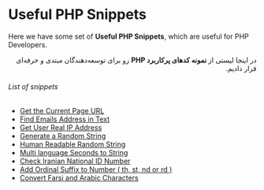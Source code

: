 # Useful PHP Snippets
Here we have some set of **Useful PHP Snippets**, which are useful for PHP Developers.<br />
<p dir='rtl' align='right'>در اینجا لیستی از <b>نمونه کدهای پرکاربرد PHP</b> رو برای توسعه‌دهندگان مبتدی و حرفه‌ای قرار دادیم.</p>

###### List of snippets
- [Get the Current Page URL](current-page-url.php)
- [Find Emails Address in Text](find-emails.php)
- [Get User Real IP Address](get_user_ip.php)
- [Generate a Random String](random-string.php)
- [Human Readable Random String](random-readable-string.php)
- [Multi language Seconds to String](seconds-to-string.php)
- [Check Iranian National ID Number](check-iranian-national-ID.php)
- [Add Ordinal Suffix to Number ( th, st, nd or rd )](ordinal-suffix.php)
- [Convert Farsi and Arabic Characters](convert-characters.php)
